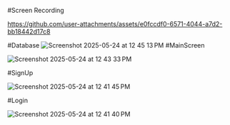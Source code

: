 #Screen Recording


https://github.com/user-attachments/assets/e0fccdf0-6571-4044-a7d2-bb18442d17c8



#Database
![Screenshot 2025-05-24 at 12 45 13 PM](https://github.com/user-attachments/assets/b76b2e50-9e2b-4a7a-8cc6-22d1dca03d2b)
#MainScreen

![Screenshot 2025-05-24 at 12 43 33 PM](https://github.com/user-attachments/assets/279cb6ab-b341-4b79-9952-d7712782bf9c)


#SignUp


![Screenshot 2025-05-24 at 12 41 45 PM](https://github.com/user-attachments/assets/2dc816e0-8399-485b-8517-b1e7660f72b3)


#Login


![Screenshot 2025-05-24 at 12 41 40 PM](https://github.com/user-attachments/assets/afd3d274-dd66-4290-8d13-ac694694d0ca)


